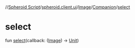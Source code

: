 //[Spheroid Script](../../../index.md)/[spheroid.client.ui](../../index.md)/[Image](../index.md)/[Companion](index.md)/[select](select.md)



# select  
 
fun [select](select.md)(callback: ([Image](../index.md)) -> [Unit](../../../spheroid/-unit/index.md))  



